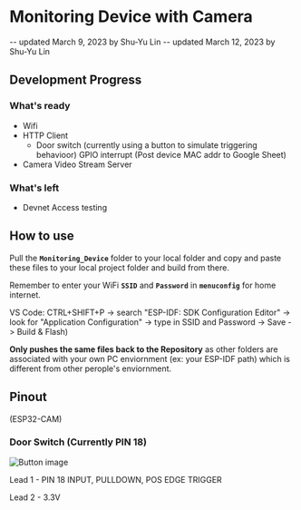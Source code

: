 # Monitoring Device with Camera

-- updated March 9, 2023 by Shu-Yu Lin
-- updated March 12, 2023 by Shu-Yu Lin

## Development Progress

### What's ready

- Wifi
- HTTP Client
  - Door switch (currently using a button to simulate triggering behavioor) GPIO interrupt (Post device MAC addr to Google Sheet)
- Camera Video Stream Server

### What's left

- Devnet Access testing

## How to use

Pull the **```Monitoring_Device```** folder to your local folder and copy and paste these files to your local project folder and build from there.

Remember to enter your WiFi **```SSID```** and **```Password```** in **```menuconfig```** for home internet.

VS Code: CTRL+SHIFT+P -> search "ESP-IDF: SDK Configuration Editor" -> look for "Application Configuration" -> type in SSID and Password -> Save -> Build & Flash)

**Only pushes the same files back to the Repository** as other folders are associated with your own PC enviornment (ex: your ESP-IDF path) which is different from other perople's enviornment.

## Pinout

(ESP32-CAM)

### Door Switch (Currently PIN 18)

![Button image](https://www.projecthub.in/wp-content/uploads/2019/12/pushbutton_diagram.png)

Lead 1 - PIN 18 INPUT, PULLDOWN, POS EDGE TRIGGER

Lead 2 - 3.3V
